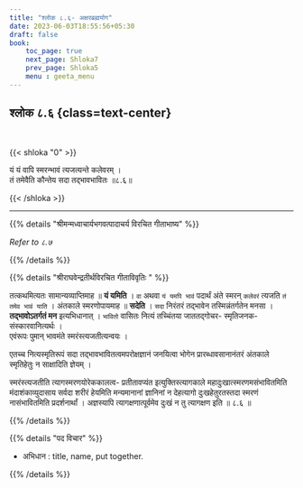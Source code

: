 ```yaml
---
title: "श्लोक ८.६- अक्षरब्रह्मयोग"
date: 2023-06-03T18:55:56+05:30
draft: false
book:
    toc_page: true
    next_page: Shloka7
    prev_page: Shloka5
    menu : geeta_menu
---
```



## श्लोक ८.६ {class=text-center}

<br/>

{{< shloka  "0"  >}}

यं यं वापि स्मरन्भावं त्यजत्यन्ते कलेवरम् ।  
तं तमेवैति कौन्तेय सदा तद्भावभावितः ॥८.६॥

{{< /shloka >}}

---

{{% details "श्रीमन्मध्वाचार्यभगवत्पादाचर्य विरचित  गीताभाष्य" %}}

*Refer to ८.७*

{{% /details %}}


{{% details "श्रीराघवेन्द्रतीर्थविरचित गीताविवृतिः " %}}

तत्कथमित्यतः सामान्यव्याप्तिमाह ॥ **यं यमिति** । 
`वा` अथवा `यं यमपि भावं` पदार्थं अंते स्मरन्‌ `कलेवरं` त्यजति 
`तं तमेव भावं याति` । अंतकाले स्मरणोपायमाह ॥ **सदेति** । 
`सदा` निरंतरं तद्भावेन तस्मिन्नंतर्गतेन मनसा । 
**तद्भावोऽतर्गतं मन** इत्यभिधानात्‌ । `भावितो` वासितः नित्यं 
तच्चिंतया जाततद्गोचर- स्मृतिजनक- संस्कारवानित्यर्थः ।  
एवंरूपः पुमान्‌ भावमंते स्मरंस्त्यजतीत्यन्वयः ।  

एतच्च नित्यस्मृतिरूपं सदा तद्भावभावितत्वमपरोक्षज्ञानं जनयित्वा 
भोगेन प्रारब्धावसानानंतरं अंतकाले स्मृतिहेतुः न साक्षादिति ज्ञेयम्‌ ।  

स्मरंस्त्यजतीति त्यागस्मरणयोरेककालत्व- प्रतीतावप्यंत 
इत्युक्तिस्त्यागकाले महादुःखात्स्मरणमसंभावितमिति मंदाशंकाव्युदासाय 
सर्वदा शरीरं हेयमिति मन्यमानानां ज्ञानिनां न देहत्यागो 
दुःखहेतुरतस्तदा स्मरणं नासंभावितमिति प्रदर्शनार्थां । अज्ञस्यापि 
त्यागक्षणात्पूर्वमेव दुःखं न तु त्यागक्षण इति ॥ ८.६ ॥

{{% /details %}}


{{% details "पद विचार" %}}

- अभिधान : title, name, put together. 

{{% /details %}}
